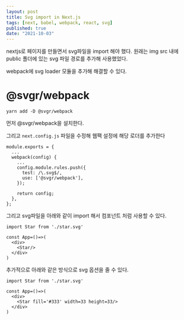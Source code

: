 ```yaml
---
layout: post
title: Svg import in Next.js
tags: [next, babel, webpack, react, svg]
published: true
date: "2021-10-03"
---
```


nextjs로 페이지를 만들면서 svg파일을 import 해야 했다. 원래는 img src 내에 public 폴더에 있는 svg 파일 경로를 추가해 사용했었다.

webpack에 svg loader 모듈을 추가해 해결할 수 있다.

# @svgr/webpack

```
yarn add -D @svgr/webpack

```

먼저 @svgr/webpack을 설치한다.

그리고 `next.config.js` 파일을 수정해 웹팩 설정에 해당 로더를 추가한다

```
module.exports = {
  ...
  webpack(config) {
    ...
    config.module.rules.push({
      test: /\.svg$/,
      use: ['@svgr/webpack'],
    });

    return config;
  },
};

```

그리고 svg파일을 아래와 같이 import 해서 컴포넌트 처럼 사용할 수 있다.

```
import Star from './star.svg'

const App=()=>(
  <div>
    <Star/>
  </div>
)
```

추가적으로 아래와 같은 방식으로 svg 옵션을 줄 수 있다.

```
import Star from './star.svg'

const App=()=>(
  <div>
    <Star fill='#333' width=33 height=33/>
  </div>
)
```
